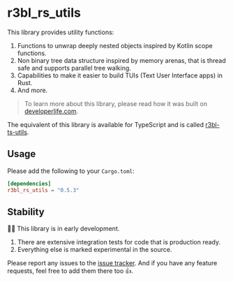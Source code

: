 # r3bl_rs_utils

This library provides utility functions:

1. Functions to unwrap deeply nested objects inspired by Kotlin scope functions.
2. Non binary tree data structure inspired by memory arenas, that is thread safe and supports
   parallel tree walking.
3. Capabilities to make it easier to build TUIs (Text User Interface apps) in Rust.
4. And more.

> To learn more about this library, please read how it was built on
> [developerlife.com](https://developerlife.com/2022/02/24/rust-non-binary-tree/).

The equivalent of this library is available for TypeScript and is called
[r3bl-ts-utils](https://github.com/r3bl-org/r3bl-ts-utils/).

## Usage

Please add the following to your `Cargo.toml`:

```toml
[dependencies]
r3bl_rs_utils = "0.5.3"
```

## Stability

🧑‍🔬 This library is in early development.

1. There are extensive integration tests for code that is production ready.
2. Everything else is marked experimental in the source.

Please report any issues to the [issue tracker](https://github.com/r3bl-org/r3bl-rs-utils/issues).
And if you have any feature requests, feel free to add them there too 👍.
